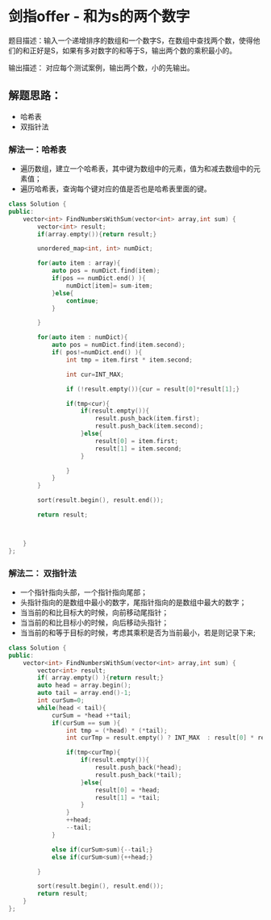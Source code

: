 # 剑指offer - 和为s的两个数字
题目描述：输入一个递增排序的数组和一个数字S，在数组中查找两个数，使得他们的和正好是S，如果有多对数字的和等于S，输出两个数的乘积最小的。

输出描述： 对应每个测试案例，输出两个数，小的先输出。

## 解题思路：
- 哈希表
- 双指针法

### 解法一：哈希表
- 遍历数组，建立一个哈希表，其中键为数组中的元素，值为和减去数组中的元素值；
- 遍历哈希表，查询每个键对应的值是否也是哈希表里面的键。

```c++
class Solution {
public:
    vector<int> FindNumbersWithSum(vector<int> array,int sum) {
        vector<int> result;
        if(array.empty()){return result;}

        unordered_map<int, int> numDict;

        for(auto item : array){
            auto pos = numDict.find(item);
            if(pos == numDict.end() ){
                numDict[item]= sum-item;
            }else{
                continue;
            }

        }

        for(auto item : numDict){
            auto pos = numDict.find(item.second);
            if( pos!=numDict.end() ){
                int tmp = item.first * item.second;

                int cur=INT_MAX;

                if (!result.empty()){cur = result[0]*result[1];}

                if(tmp<cur){
                    if(result.empty()){
                        result.push_back(item.first);
                        result.push_back(item.second);
                    }else{
                        result[0] = item.first;
                        result[1] = item.second;
                    }

                }
            }
        }

        sort(result.begin(), result.end());

        return result;



    }
};
```

### 解法二： 双指针法
- 一个指针指向头部，一个指针指向尾部；
- 头指针指向的是数组中最小的数字，尾指针指向的是数组中最大的数字；
- 当当前的和比目标大的时候，向前移动尾指针；
- 当当前的和比目标小的时候，向后移动头指针；
- 当当前的和等于目标的时候，考虑其乘积是否为当前最小，若是则记录下来;

```c++
class Solution {
public:
    vector<int> FindNumbersWithSum(vector<int> array,int sum) {
        vector<int> result;
        if( array.empty() ){return result;}
        auto head = array.begin();
        auto tail = array.end()-1;
        int curSum=0;
        while(head < tail){
            curSum = *head +*tail;
            if(curSum == sum ){
                int tmp = (*head) * (*tail);
                int curTmp = result.empty() ? INT_MAX  : result[0] * result[1];

                if(tmp<curTmp){
                    if(result.empty()){
                        result.push_back(*head);
                        result.push_back(*tail);
                    }else{
                        result[0] = *head;
                        result[1] = *tail;
                    }
                }
                ++head;
                --tail;
            }

            else if(curSum>sum){--tail;}
            else if(curSum<sum){++head;}

        }

        sort(result.begin(), result.end());
        return result;
    }
};
```
